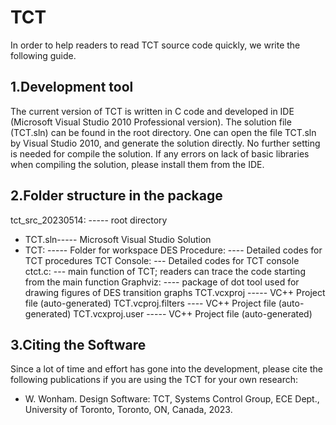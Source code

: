 # TCT
In order to help readers to read TCT source code quickly, we write the following guide.

## 1.Development tool
The current version of TCT is written in C code and developed in IDE (Microsoft Visual Studio 2010 Professional version). The solution file (TCT.sln) can be found in the root directory. One can open the file TCT.sln by Visual Studio 2010, and generate the solution directly. No further setting is needed for compile the solution. If any errors on lack of basic libraries when compiling the solution, please install them from the IDE.

## 2.Folder structure in the package
tct_src_20230514:   ----- root directory
- TCT.sln----- Microsoft Visual Studio Solution
- TCT:   ----- Folder for workspace
	DES Procedure: ---- Detailed codes for TCT procedures
	TCT Console: --- Detailed codes for TCT console
		ctct.c: --- main function of TCT; readers can trace the code starting from the main function
	Graphviz: ---- package of dot tool used for drawing figures of DES transition graphs
	TCT.vcxproj   ----- VC++ Project file (auto-generated)
	TCT.vcproj.filters  ---- VC++ Project file (auto-generated)
	TCT.vcxproj.user  ----- VC++ Project file (auto-generated)

## 3.Citing the Software
Since a lot of time and effort has gone into the development, please cite the following publications if you are using the TCT for your own research:
- W. Wonham. Design Software: TCT, Systems Control Group, ECE Dept., University of Toronto, Toronto, ON, Canada, 2023. 

